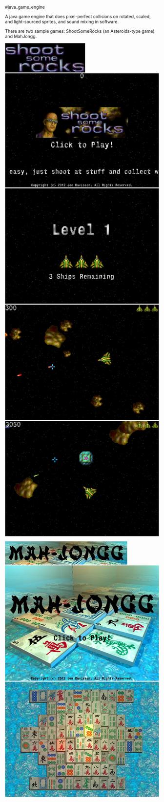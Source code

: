 #java_game_engine

A java game engine that does pixel-perfect collisions on rotated, scaled, and light-sourced sprites, and sound mixing in software.

There are two sample games: ShootSomeRocks (an Asteroids-type game) and MahJongg.

![Screenshot](/ShootSomeRocks.jpg "Screenshot")
![Screenshot](/screenshots/ShootSomeRocks1.jpg "Screenshot")
![Screenshot](/screenshots/ShootSomeRocks2.jpg "Screenshot")
![Screenshot](/screenshots/ShootSomeRocks3.jpg "Screenshot")
![Screenshot](/screenshots/ShootSomeRocks4.jpg "Screenshot")

![Screenshot](/MahJongg.jpg "Screenshot")
![Screenshot](/screenshots/MahJongg1.jpg "Screenshot")
![Screenshot](/screenshots/MahJongg2.jpg "Screenshot")


